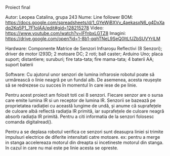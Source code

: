 Proiect final

Autor: Leopea Catalina, grupa 243
Nume: Line follower
BOM: https://docs.google.com/spreadsheets/d/1_GYeWjBXVv_4aekasxN6_g4DxXadq2Kq5P1_7F1olAA/edit#gid=128215278
Video: https://www.youtube.com/watch?v=IFfnbxLGTZ8
Imagini: https://drive.google.com/open?id=1-8b1-qqhTNeL9SeQ0ItLfJZbSUVYrILM

Hardware: 
Componente
Matrice de Senzori Infraroșu Reflectivi (8 Senzori);
driver de motor l293D;
2 motoare DC;
2 roti;
ball caster;
Arduino Uno;
placa suport;
distantiere;
suruburi;
fire tata-tata;
fire mama-tata;
4 baterii AA;
suport baterii

Software:
Cu ajutorul unor senzori de lumina infrarosie robotul poate să urmărească o linie neagră pe un fundal alb. De asemenea, acesta reușește să se redrezese cu succes în momentul în care iese de pe linie.

Pentru acest proiect am folosit toti cei 8 senzori. Fiecare senzor are o sursa care emite lumina IR si un receptor de lumina IR. Senzorii se bazează pe proprietatea radiației cu această lungime de undă, și anume că suprafețele de culoare albă reflectă radiația IR primită, iar suprafețele de culoare neagră absorb radiația IR primită. Pentru a citi informatia de la senzori folosesc comanda digitalread().

Pentru a se deplasa robotul verifica ce senzori sunt deasupra liniei si trimite impulsuri electrice de diferite intensitati catre motoare.
ex: pentru a merge in stanga accelereaza motorul din dreapta si incetineste motorul din stanga.
In cazul in care nu mai este pe linie acesta se opreste.

